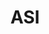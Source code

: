 ---
key: asi
title: ASI
category: 2048
logo: /img/logos/2048-ASI-format-rond-rouge.png
website: https://www.asi.fr/
socials: []
---